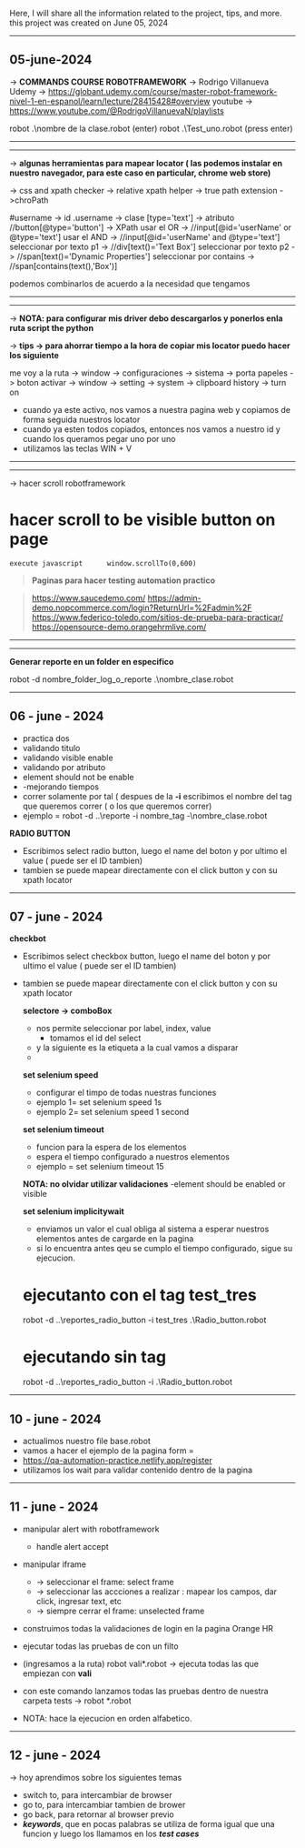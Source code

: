 Here, I will share all the information related to the project, tips, and more. this project was created on June 05, 2024


---------------------------------------------------------------------------------------------
05-june-2024
---------------------------------------------------------------------------------------------

-> **COMMANDS COURSE ROBOTFRAMEWORK** -> Rodrigo Villanueva
Udemy -> https://globant.udemy.com/course/master-robot-framework-nivel-1-en-espanol/learn/lecture/28415428#overview
youtube -> https://www.youtube.com/@RodrigoVillanuevaN/playlists

robot .\nombre de la clase.robot (enter)
robot .\Test_uno.robot (press enter)


---------------------------------------------------------------------------------------------
---------------------------------------------------------------------------------------------

-> **algunas herramientas para mapear locator ( las podemos instalar en nuestro navegador, para este caso en particular, chrome web store)**

-> css and xpath checker
-> relative xpath helper
-> true path extension
->chroPath


#username -> id
.username -> clase
[type='text'] -> atributo
//button[@type='button'] -> XPath
usar el OR -> //input[@id='userName' or @type='text']
usar el AND -> //input[@id='userName' and @type='text']
seleccionar por texto p1 -> //div[text()='Text Box']
seleccionar por texto p2 -> //span[text()='Dynamic Properties']
seleccionar por contains -> //span[contains(text(),'Box')]

podemos combinarlos de acuerdo a la necesidad que tengamos

---------------------------------------------------------------------------------------------
---------------------------------------------------------------------------------------------
-> **NOTA: para configurar mis driver debo descargarlos y ponerlos enla ruta script the python**

-> **tips -> para ahorrar tiempo a la hora de copiar mis locator puedo hacer los siguiente**

me voy a la ruta
-> window -> configuraciones -> sistema -> porta papeles -> boton activar
-> window -> setting -> system -> clipboard history -> turn on
- cuando ya este activo, nos vamos a nuestra pagina web y copiamos de forma seguida nuestros locator
- cuando ya esten todos copiados, entonces nos vamos a nuestro id y cuando los queramos pegar uno por uno
- utilizamos las teclas WIN + V


---------------------------------------------------------------------------------------------
---------------------------------------------------------------------------------------------
-> hacer scroll robotframework
# hacer scroll to be visible button on page
    execute javascript      window.scrollTo(0,600)


> **Paginas para hacer testing automation practico**

> https://www.saucedemo.com/
> https://admin-demo.nopcommerce.com/login?ReturnUrl=%2Fadmin%2F
> https://www.federico-toledo.com/sitios-de-prueba-para-practicar/
> https://opensource-demo.orangehrmlive.com/

---------------------------------------------------------------------------------------------
---------------------------------------------------------------------------------------------
**Generar reporte en un folder en especifico**

robot -d nombre_folder_log_o_reporte .\nombre_clase.robot

---------------------------------------------------------------------------------------------
06 - june - 2024
---------------------------------------------------------------------------------------------

- practica dos
- validando titulo
- validando visible enable
- validando por atributo
- element should not be enable
- -mejorando tiempos
- correr solamente por tal ( despues de la **-i** escribimos el nombre del tag que queremos correr ( o los que queremos correr)
- ejemplo = robot -d ..\reporte -i nombre_tag -\nombre_clase.robot


**RADIO BUTTON**

- Escribimos select radio button, luego el name del boton y por ultimo el value ( puede ser el ID tambien)
- tambien se puede mapear directamente con el click button y con su xpath locator

---------------------------------------------------------------------------------------------
07 - june - 2024
---------------------------------------------------------------------------------------------

**checkbot**
- Escribimos select checkbox button, luego el name del boton y por ultimo el value ( puede ser el ID tambien)
- tambien se puede mapear directamente con el click button y con su xpath locator

  **selectore -> comboBox**
  - nos permite seleccionar por label, index, value
    - tomamos el id del select
  - y la siguiente es la etiqueta a la cual vamos a disparar
  - 
  **set selenium speed**
    - configurar el timpo de todas nuestras funciones
    - ejemplo 1= set selenium speed    1s
    -  ejemplo 2= set selenium speed    1    second
 
    **set selenium timeout**
    - funcion para la espera de los elementos
    - espera el tiempo configurado a nuestros elementos
    - ejemplo = set selenium timeout    15
 
    **NOTA: no olvidar utilizar validaciones**
    -element should be enabled or visible

    **set selenium implicitywait**
    - enviamos un valor el cual obliga al sistema a esperar nuestros elementos antes de cargarde en la pagina
    - si lo encuentra antes qeu se cumplo el tiempo configurado, sigue su ejecucion.

  # ejecutanto con el tag test_tres
  robot -d ..\reportes_radio_button -i test_tres .\Radio_button.robot
  
  # ejecutando sin tag
  robot -d ..\reportes_radio_button -i .\Radio_button.robot


---------------------------------------------------------------------------------------------
10 - june - 2024
---------------------------------------------------------------------------------------------
 - actualimos nuestro file base.robot
 - vamos a hacer el ejemplo de la pagina form = 
 - https://qa-automation-practice.netlify.app/register
 - utilizamos los wait para validar contenido dentro de la pagina


---------------------------------------------------------------------------------------------
11 - june - 2024
---------------------------------------------------------------------------------------------

* manipular alert with robotframework
  * handle alert  accept
* manipular iframe
  * -> seleccionar el frame: select frame
  * -> seleccionar las accciones a realizar : mapear los campos, dar click, ingresar text, etc
  * -> siempre cerrar el frame: unselected frame


* construimos todas la validaciones de login en la pagina Orange HR
* ejecutar todas las pruebas de con un filto
* (ingresamos a la ruta) robot vali*.robot -> ejecuta todas las que empiezan con **vali**
* con este comando lanzamos todas las pruebas dentro de nuestra carpeta tests -> robot *.robot
* NOTA: hace la ejecucion en orden alfabetico.




---------------------------------------------------------------------------------------------
12 - june - 2024
---------------------------------------------------------------------------------------------


-> hoy aprendimos sobre los siguientes temas
- switch to, para intercambiar de browser
- go to, para intercambiar tambien de brower
- go back, para retornar al browser previo
- ***keywords***, que en pocas palabras se utiliza de forma igual que una funcion y luego los llamamos en los ***test cases***